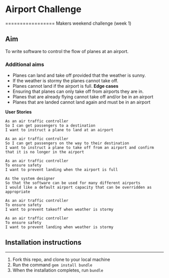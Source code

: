 # Airport Challenge
=================
Makers weekend challenge (week 1)

## Aim
To write software to control the flow of planes at an airport.

### Additional aims
* Planes can land and take off provided that the weather is sunny.
* If the weather is stormy the planes cannot take off.
* Planes cannot land if the airport is full.
**Edge cases**
* Ensuring that planes can only take off from airports they are in.
* Planes that are already flying cannot take off and/or be in an airport
* Planes that are landed cannot land again and must be in an airport

**User Stories**
```
As an air traffic controller 
So I can get passengers to a destination 
I want to instruct a plane to land at an airport

As an air traffic controller 
So I can get passengers on the way to their destination 
I want to instruct a plane to take off from an airport and confirm that it is no longer in the airport

As an air traffic controller 
To ensure safety 
I want to prevent landing when the airport is full 

As the system designer
So that the software can be used for many different airports
I would like a default airport capacity that can be overridden as appropriate

As an air traffic controller 
To ensure safety 
I want to prevent takeoff when weather is stormy 

As an air traffic controller 
To ensure safety 
I want to prevent landing when weather is stormy 
```

## Installation instructions
-------

1. Fork this repo, and clone to your local machine
2. Run the command `gem install bundle`
3. When the installation completes, run `bundle`

